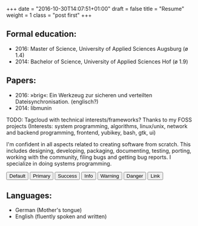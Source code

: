 +++
date = "2016-10-30T14:07:51+01:00"
draft = false
title = "Resume"
weight = 1
class = "post first"
+++

<h2>Formal education:</h2>

* 2016: Master of Science, University of Applied Sciences Augsburg (ø 1.4)
* 2014: Bachelor of Science, University of Applied Sciences Hof (ø 1.9)

<h2>Papers:</h2>

* 2016: »brig«: Ein Werkzeug zur sicheren und verteilten Dateisynchronisation. (englisch?)
* 2014: libmunin

TODO: Tagcloud with technical interests/frameworks? Thanks to my FOSS projects
(Interests: system programming, algorithms, linux/unix, network and backend programming, frontend, yubikey, bash, gtk, ui)

I'm confident in all aspects related to creating software from scratch. This
includes designing, developing, packaging, documenting, testing, porting, working with
the community, filing bugs and getting bug reports. I specialize in doing
systems programming.

<button type="button" class="btn btn-default">Default</button>
<button type="button" class="btn btn-primary">Primary</button>
<button type="button" class="btn btn-success">Success</button>
<button type="button" class="btn btn-info">Info</button>
<button type="button" class="btn btn-warning">Warning</button>
<button type="button" class="btn btn-danger">Danger</button>
<button type="button" class="btn btn-link">Link</button>

<h2>Languages:</h2>

* German (Mother's tongue)
* English (fluently spoken and written)
